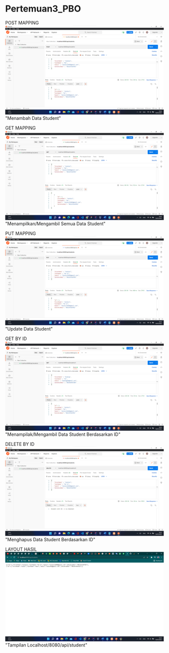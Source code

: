 # Pertemuan3_PBO

POST MAPPING
![POST](img/PostMapping.png) "Menambah Data Student"

GET MAPPING
![GET](img/GetMapping.png) "Menampilkan/Mengambil Semua Data Student"

PUT MAPPING
![PUT](img/UpdateStudentByID.png) "Update Data Student"

GET BY ID
![GET ID](img/GetStudentByID.png) "Menampilak/Mengambil Data Student Berdasarkan ID"

DELETE BY ID
![DELETE](img/DeleteStudentByID.png) "Menghapus Data Student Berdasarkan ID"

LAYOUT HASIL
![HASIL](img/LayoutHasil.png) "Tampilan Localhost/8080/api/student"
